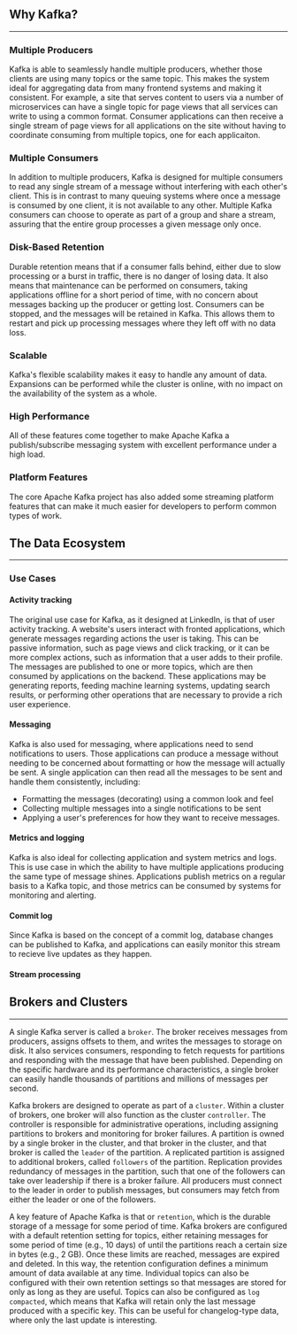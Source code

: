 ## Why Kafka?

____

### Multiple Producers

Kafka is able to seamlessly handle multiple producers, whether those clients are using many topics or the same topic.
This makes the system ideal for aggregating data from many frontend systems and making it consistent. For example, a
site that serves content to users via a number of microservices can have a single topic for page views that all
services can write to using a common format. Consumer applications can then receive a single stream of page views for
all applications on the site without having to coordinate consuming from multiple topics, one for each applicaiton.

### Multiple Consumers

In addition to multiple producers, Kafka is designed for multiple consumers to read any single stream of a message
without
interfering with each other's client. This is in contrast to many queuing systems where once a message is consumed by
one
client, it is not available to any other. Multiple Kafka consumers can choose to operate as part of a group and share a
stream, assuring that the entire group processes a given message only once.

### Disk-Based Retention

Durable retention means that if a consumer falls behind, either due to slow processing or a burst in traffic, there is
no
danger of losing data. It also means that maintenance can be performed on consumers, taking applications offline for a
short period of time, with no concern about messages backing up the producer or getting lost. Consumers can be stopped,
and the messages will be retained in Kafka. This allows them to restart and pick up processing messages where they left
off with no data loss.

### Scalable

Kafka's flexible scalability makes it easy to handle any amount of data. Expansions can be performed while the cluster
is online, with no impact on the availability of the system as a whole.

### High Performance

All of these features come together to make Apache Kafka a publish/subscribe messaging system with excellent performance
under a high load.

### Platform Features

The core Apache Kafka project has also added some streaming platform features that can make it much easier for
developers to perform common types of work.

## The Data Ecosystem

___

### Use Cases

#### Activity tracking

The original use case for Kafka, as it designed at LinkedIn, is that of user activity tracking.
A website's users
interact with fronted applications, which generate messages regarding actions the user is taking.
This can be passive
information, such as page views and click tracking, or it can be more complex actions, such as information that a user
adds to their profile.
The messages are published to one or more topics, which are then consumed by applications on the
backend.
These applications may be generating reports, feeding machine learning systems, updating search results, or
performing other operations that are necessary to provide a rich user experience.

#### Messaging

Kafka is also used for messaging, where applications need to send notifications to users.
Those applications can produce a message
without needing to be concerned about formatting or how the message will actually be sent.
A single application can then read all the messages to be sent and handle them consistently, including:

* Formatting the messages (decorating) using a common look and feel
* Collecting multiple messages into a single notifications to be sent
* Applying a user's preferences for how they want to receive messages.

#### Metrics and logging

Kafka is also ideal for collecting application and system metrics and logs.
This is use case in which the ability to have multiple applications producing the same type of message shines.
Applications publish metrics on a regular basis to a Kafka topic,
and those metrics can be consumed by systems for monitoring and alerting.

#### Commit log

Since Kafka is based on the concept of a commit log, database changes can be published to Kafka,
and applications can easily monitor this stream to recieve live updates as they happen.

#### Stream processing

## Brokers and Clusters

___
A single Kafka server is called a `broker`. The broker receives messages from producers, assigns offsets to them, and
writes the messages to storage on disk. It also services consumers, responding to fetch requests for partitions and
responding with the message that have been published. Depending on the specific hardware and its performance
characteristics, a single broker can easily handle thousands of partitions and millions of messages per second.

Kafka brokers are designed to operate as part of a `cluster`. Within a cluster of brokers, one broker will also function
as the cluster `controller`. The controller is responsible for administrative operations, including assigning partitions
to brokers and monitoring for broker failures. A partition is owned by a single broker in the cluster, and that broker
in the cluster, and that broker is called the `leader` of the partition. A replicated partition is assigned to
additional brokers, called `followers` of the partition. Replication provides redundancy of messages in the partition,
such that one of the followers can take over leadership if there is a broker failure. All producers must connect to the
leader in order to publish messages, but consumers may fetch from either the leader or one of the followers.

A key feature of Apache Kafka is that or `retention`, which is the durable storage of a message for some period of time.
Kafka brokers are configured with a default retention setting for topics, either retaining messages for some period of
time (e.g., 10 days) of until the partitions reach a certain size in bytes (e.g., 2 GB). Once these limits are
reached, messages are expired and deleted. In this way, the retention configuration defines a minimum amount of data
available at any time. Individual topics can also be configured with their own retention settings so that messages are
stored for only as long as they are useful.
Topics can also be configured as `log compacted`, which means that Kafka will retain only the last message produced with
a specific key. This can be useful for changelog-type data, where only the last update is interesting.

